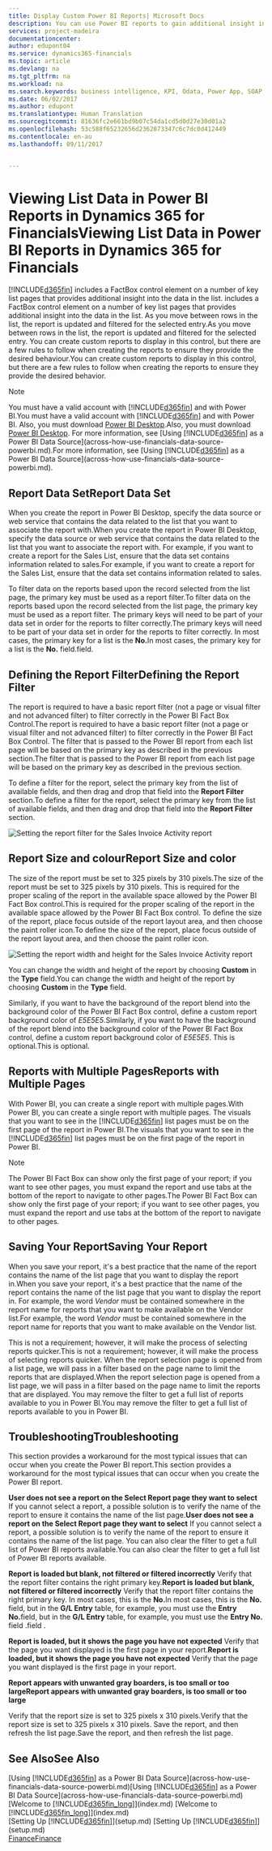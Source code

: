 ```yaml
---
title: Display Custom Power BI Reports| Microsoft Docs
description: You can use Power BI reports to gain additional insight into data in lists in Financials.
services: project-madeira
documentationcenter: 
author: edupont04
ms.service: dynamics365-financials
ms.topic: article
ms.devlang: na
ms.tgt_pltfrm: na
ms.workload: na
ms.search.keywords: business intelligence, KPI, Odata, Power App, SOAP, analysis
ms.date: 06/02/2017
ms.author: edupont
ms.translationtype: Human Translation
ms.sourcegitcommit: 81636fc2e661bd9b07c54da1cd5d0d27e30d01a2
ms.openlocfilehash: 53c588f65232656d2362873347c6c7dc0d412449
ms.contentlocale: en-au
ms.lasthandoff: 09/11/2017


---
```

# <a name="viewing-list-data-in-power-bi-reports-in-dynamics-365-for-financials"></a><span data-ttu-id="18ff9-103">Viewing List Data in Power BI Reports in Dynamics 365 for Financials</span><span class="sxs-lookup"><span data-stu-id="18ff9-103">Viewing List Data in Power BI Reports in Dynamics 365 for Financials</span></span>
[!INCLUDE[d365fin](includes/d365fin_md.md)]<span data-ttu-id="18ff9-104"> includes a FactBox control element on a number of key list pages that provides additional insight into the data in the list.</span><span class="sxs-lookup"><span data-stu-id="18ff9-104"> includes a FactBox control element on a number of key list pages that provides additional insight into the data in the list.</span></span> <span data-ttu-id="18ff9-105">As you move between rows in the list, the report is updated and filtered for the selected entry.</span><span class="sxs-lookup"><span data-stu-id="18ff9-105">As you move between rows in the list, the report is updated and filtered for the selected entry.</span></span> <span data-ttu-id="18ff9-106">You can create custom reports to display in this control, but there are a few rules to follow when creating the reports to ensure they provide the desired behaviour.</span><span class="sxs-lookup"><span data-stu-id="18ff9-106">You can create custom reports to display in this control, but there are a few rules to follow when creating the reports to ensure they provide the desired behavior.</span></span>  

> [!NOTE]  
>   <span data-ttu-id="18ff9-107">You must have a valid account with [!INCLUDE[d365fin](includes/d365fin_md.md)] and with Power BI.</span><span class="sxs-lookup"><span data-stu-id="18ff9-107">You must have a valid account with [!INCLUDE[d365fin](includes/d365fin_md.md)] and with Power BI.</span></span> <span data-ttu-id="18ff9-108">Also, you must download [Power BI Desktop](https://powerbi.microsoft.com/en-us/desktop/).</span><span class="sxs-lookup"><span data-stu-id="18ff9-108">Also, you must download [Power BI Desktop](https://powerbi.microsoft.com/en-us/desktop/).</span></span> <span data-ttu-id="18ff9-109">For more information, see [Using [!INCLUDE[d365fin](includes/d365fin_md.md)] as a Power BI Data Source](across-how-use-financials-data-source-powerbi.md).</span><span class="sxs-lookup"><span data-stu-id="18ff9-109">For more information, see [Using [!INCLUDE[d365fin](includes/d365fin_md.md)] as a Power BI Data Source](across-how-use-financials-data-source-powerbi.md).</span></span>  

## <a name="report-data-set"></a><span data-ttu-id="18ff9-110">Report Data Set</span><span class="sxs-lookup"><span data-stu-id="18ff9-110">Report Data Set</span></span>
<span data-ttu-id="18ff9-111">When you create the report in Power BI Desktop, specify the data source or web service that contains the data related to the list that you want to associate the report with.</span><span class="sxs-lookup"><span data-stu-id="18ff9-111">When you create the report in Power BI Desktop, specify the data source or web service that contains the data related to the list that you want to associate the report with.</span></span> <span data-ttu-id="18ff9-112">For example, if you want to create a report for the Sales List, ensure that the data set contains information related to sales.</span><span class="sxs-lookup"><span data-stu-id="18ff9-112">For example, if you want to create a report for the Sales List, ensure that the data set contains information related to sales.</span></span>  

<span data-ttu-id="18ff9-113">To filter data on the reports based upon the record selected from the list page, the primary key must be used as a report filter.</span><span class="sxs-lookup"><span data-stu-id="18ff9-113">To filter data on the reports based upon the record selected from the list page, the primary key must be used as a report filter.</span></span> <span data-ttu-id="18ff9-114">The primary keys will need to be part of your data set in order for the reports to filter correctly.</span><span class="sxs-lookup"><span data-stu-id="18ff9-114">The primary keys will need to be part of your data set in order for the reports to filter correctly.</span></span> <span data-ttu-id="18ff9-115">In most cases, the primary key for a list is the **No.**</span><span class="sxs-lookup"><span data-stu-id="18ff9-115">In most cases, the primary key for a list is the **No.**</span></span> <span data-ttu-id="18ff9-116">field.</span><span class="sxs-lookup"><span data-stu-id="18ff9-116">field.</span></span>  

## <a name="defining-the-report-filter"></a><span data-ttu-id="18ff9-117">Defining the Report Filter</span><span class="sxs-lookup"><span data-stu-id="18ff9-117">Defining the Report Filter</span></span>
<span data-ttu-id="18ff9-118">The report is required to have a basic report filter (not a page or visual filter and not advanced filter) to filter correctly in the Power BI Fact Box Control.</span><span class="sxs-lookup"><span data-stu-id="18ff9-118">The report is required to have a basic report filter (not a page or visual filter and not advanced filter) to filter correctly in the Power BI Fact Box Control.</span></span> <span data-ttu-id="18ff9-119">The filter that is passed to the Power BI report from each list page will be based on the primary key as described in the previous section.</span><span class="sxs-lookup"><span data-stu-id="18ff9-119">The filter that is passed to the Power BI report from each list page will be based on the primary key as described in the previous section.</span></span>  

<span data-ttu-id="18ff9-120">To define a filter for the report, select the primary key from the list of available fields, and then drag and drop that field into the **Report Filter** section.</span><span class="sxs-lookup"><span data-stu-id="18ff9-120">To define a filter for the report, select the primary key from the list of available fields, and then drag and drop that field into the **Report Filter** section.</span></span>  

![Setting the report filter for the Sales Invoice Activity report](./media/across-how-use-powerbi-reports-factbox/financials-powerbi-report-filter.png)

## <a name="report-size-and-color"></a><span data-ttu-id="18ff9-122">Report Size and colour</span><span class="sxs-lookup"><span data-stu-id="18ff9-122">Report Size and color</span></span>
<span data-ttu-id="18ff9-123">The size of the report must be set to 325 pixels by 310 pixels.</span><span class="sxs-lookup"><span data-stu-id="18ff9-123">The size of the report must be set to 325 pixels by 310 pixels.</span></span> <span data-ttu-id="18ff9-124">This is required for the proper scaling of the report in the available space allowed by the Power BI Fact Box control.</span><span class="sxs-lookup"><span data-stu-id="18ff9-124">This is required for the proper scaling of the report in the available space allowed by the Power BI Fact Box control.</span></span> <span data-ttu-id="18ff9-125">To define the size of the report, place focus outside of the report layout area, and then choose the paint roller icon.</span><span class="sxs-lookup"><span data-stu-id="18ff9-125">To define the size of the report, place focus outside of the report layout area, and then choose the paint roller icon.</span></span>

![Setting the report width and height for the Sales Invoice Activity report](./media/across-how-use-powerbi-reports-factbox/financials-powerbi-report-sizing.png)

<span data-ttu-id="18ff9-127">You can change the width and height of the report by choosing **Custom** in the **Type** field.</span><span class="sxs-lookup"><span data-stu-id="18ff9-127">You can change the width and height of the report by choosing **Custom** in the **Type** field.</span></span>

<span data-ttu-id="18ff9-128">Similarly, if you want to have the background of the report blend into the background color of the Power BI Fact Box control, define a custom report background color of *E5E5E5*.</span><span class="sxs-lookup"><span data-stu-id="18ff9-128">Similarly, if you want to have the background of the report blend into the background color of the Power BI Fact Box control, define a custom report background color of *E5E5E5*.</span></span> <span data-ttu-id="18ff9-129">This is optional.</span><span class="sxs-lookup"><span data-stu-id="18ff9-129">This is optional.</span></span>  

## <a name="reports-with-multiple-pages"></a><span data-ttu-id="18ff9-130">Reports with Multiple Pages</span><span class="sxs-lookup"><span data-stu-id="18ff9-130">Reports with Multiple Pages</span></span>
<span data-ttu-id="18ff9-131">With Power BI, you can create a single report with multiple pages.</span><span class="sxs-lookup"><span data-stu-id="18ff9-131">With Power BI, you can create a single report with multiple pages.</span></span> <span data-ttu-id="18ff9-132">The visuals that you want to see in the [!INCLUDE[d365fin](includes/d365fin_md.md)] list pages must be on the first page of the report in Power BI.</span><span class="sxs-lookup"><span data-stu-id="18ff9-132">The visuals that you want to see in the [!INCLUDE[d365fin](includes/d365fin_md.md)] list pages must be on the first page of the report in Power BI.</span></span>  

> [!NOTE]  
>  <span data-ttu-id="18ff9-133">The Power BI Fact Box can show only the first page of your report; if you want to see other pages, you must expand the report and use tabs at the bottom of the report to navigate to other pages.</span><span class="sxs-lookup"><span data-stu-id="18ff9-133">The Power BI Fact Box can show only the first page of your report; if you want to see other pages, you must expand the report and use tabs at the bottom of the report to navigate to other pages.</span></span>  

## <a name="saving-your-report"></a><span data-ttu-id="18ff9-134">Saving Your Report</span><span class="sxs-lookup"><span data-stu-id="18ff9-134">Saving Your Report</span></span>

<span data-ttu-id="18ff9-135">When you save your report, it's a best practice that the name of the report contains the name of the list page that you want to display the report in.</span><span class="sxs-lookup"><span data-stu-id="18ff9-135">When you save your report, it's a best practice that the name of the report contains the name of the list page that you want to display the report in.</span></span> <span data-ttu-id="18ff9-136">For example, the word *Vendor* must be contained somewhere in the report name for reports that you want to make available on the Vendor list.</span><span class="sxs-lookup"><span data-stu-id="18ff9-136">For example, the word *Vendor* must be contained somewhere in the report name for reports that you want to make available on the Vendor list.</span></span>  

<span data-ttu-id="18ff9-137">This is not a requirement; however, it will make the process of selecting reports quicker.</span><span class="sxs-lookup"><span data-stu-id="18ff9-137">This is not a requirement; however, it will make the process of selecting reports quicker.</span></span> <span data-ttu-id="18ff9-138">When the report selection page is opened from a list page, we will pass in a filter based on the page name to limit the reports that are displayed.</span><span class="sxs-lookup"><span data-stu-id="18ff9-138">When the report selection page is opened from a list page, we will pass in a filter based on the page name to limit the reports that are displayed.</span></span>  <span data-ttu-id="18ff9-139">You may remove the filter to get a full list of reports available to you in Power BI.</span><span class="sxs-lookup"><span data-stu-id="18ff9-139">You may remove the filter to get a full list of reports available to you in Power BI.</span></span>  

## <a name="troubleshooting"></a><span data-ttu-id="18ff9-140">Troubleshooting</span><span class="sxs-lookup"><span data-stu-id="18ff9-140">Troubleshooting</span></span>
<span data-ttu-id="18ff9-141">This section provides a workaround for the most typical issues that can occur when you create the Power BI report.</span><span class="sxs-lookup"><span data-stu-id="18ff9-141">This section provides a workaround for the most typical issues that can occur when you create the Power BI report.</span></span>  

<span data-ttu-id="18ff9-142">**User does not see a report on the Select Report page they want to select** If you cannot select a report, a possible solution is to verify the name of the report to ensure it contains the name of the list page.</span><span class="sxs-lookup"><span data-stu-id="18ff9-142">**User does not see a report on the Select Report page they want to select** If you cannot select a report, a possible solution is to verify the name of the report to ensure it contains the name of the list page.</span></span> <span data-ttu-id="18ff9-143">You can also clear the filter to get a full list of Power BI reports available.</span><span class="sxs-lookup"><span data-stu-id="18ff9-143">You can also clear the filter to get a full list of Power BI reports available.</span></span>  

<span data-ttu-id="18ff9-144">**Report is loaded but blank, not filtered or filtered incorrectly** Verify that the report filter contains the right primary key.</span><span class="sxs-lookup"><span data-stu-id="18ff9-144">**Report is loaded but blank, not filtered or filtered incorrectly** Verify that the report filter contains the right primary key.</span></span> <span data-ttu-id="18ff9-145">In most cases, this is the **No.**</span><span class="sxs-lookup"><span data-stu-id="18ff9-145">In most cases, this is the **No.**</span></span> <span data-ttu-id="18ff9-146">field, but in the **G/L Entry** table, for example, you must use the **Entry No.**</span><span class="sxs-lookup"><span data-stu-id="18ff9-146">field, but in the **G/L Entry** table, for example, you must use the **Entry No.**</span></span> <span data-ttu-id="18ff9-147">field  .</span><span class="sxs-lookup"><span data-stu-id="18ff9-147">field  .</span></span>

<span data-ttu-id="18ff9-148">**Report is loaded, but it shows the page you have not expected** Verify that the page you want displayed is the first page in your report.</span><span class="sxs-lookup"><span data-stu-id="18ff9-148">**Report is loaded, but it shows the page you have not expected** Verify that the page you want displayed is the first page in your report.</span></span>  

<span data-ttu-id="18ff9-149">**Report appears with unwanted gray boarders, is too small or too large**</span><span class="sxs-lookup"><span data-stu-id="18ff9-149">**Report appears with unwanted gray boarders, is too small or too large**</span></span>

<span data-ttu-id="18ff9-150">Verify that the report size is set to 325 pixels x 310 pixels.</span><span class="sxs-lookup"><span data-stu-id="18ff9-150">Verify that the report size is set to 325 pixels x 310 pixels.</span></span> <span data-ttu-id="18ff9-151">Save the report, and then refresh the list page.</span><span class="sxs-lookup"><span data-stu-id="18ff9-151">Save the report, and then refresh the list page.</span></span>  

## <a name="see-also"></a><span data-ttu-id="18ff9-152">See Also</span><span class="sxs-lookup"><span data-stu-id="18ff9-152">See Also</span></span>
<span data-ttu-id="18ff9-153">[Using [!INCLUDE[d365fin](includes/d365fin_md.md)] as a Power BI Data Source](across-how-use-financials-data-source-powerbi.md)</span><span class="sxs-lookup"><span data-stu-id="18ff9-153">[Using [!INCLUDE[d365fin](includes/d365fin_md.md)] as a Power BI Data Source](across-how-use-financials-data-source-powerbi.md)</span></span>  
<span data-ttu-id="18ff9-154">[Welcome to [!INCLUDE[d365fin_long](includes/d365fin_long_md.md)]](index.md)  </span><span class="sxs-lookup"><span data-stu-id="18ff9-154">[Welcome to [!INCLUDE[d365fin_long](includes/d365fin_long_md.md)]](index.md)  </span></span>  
<span data-ttu-id="18ff9-155">[Setting Up [!INCLUDE[d365fin](includes/d365fin_md.md)]](setup.md)  </span><span class="sxs-lookup"><span data-stu-id="18ff9-155">[Setting Up [!INCLUDE[d365fin](includes/d365fin_md.md)]](setup.md)  </span></span>  
[<span data-ttu-id="18ff9-156">Finance</span><span class="sxs-lookup"><span data-stu-id="18ff9-156">Finance</span></span>](finance.md)  

